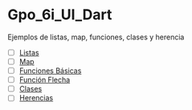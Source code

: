 # Gpo_6i_UI_Dart
Ejemplos de listas, map, funciones, clases y herencia
 - [ ] [Listas](https://dartpad.dartlang.org/93e92284104900940c4ffc1245f3c872)
 - [ ] [Map](https://dartpad.dartlang.org/2a9b8ba268ab042618941ebc3de09e07)
 - [ ] [Funciones Básicas](https://dartpad.dartlang.org/f9d04b84167164452b3cd94b927ed3d0)
 - [ ] [Función Flecha](https://dartpad.dartlang.org/afaa614dd164fc69ea1ae8ea9fbd34b8)
 - [ ] [Clases](https://dartpad.dartlang.org/f8f6b016a381ba71900b0a4f687824c5)
 - [ ] [Herencias](https://dartpad.dartlang.org/4e434ef2d3ac5f1a35297601c12fec25)

